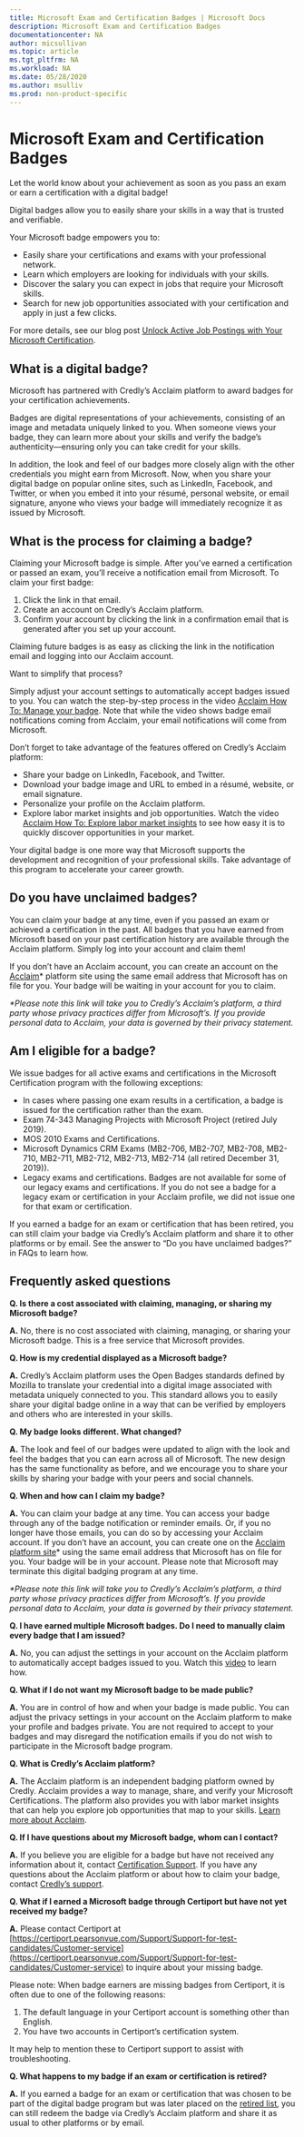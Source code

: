 ```yaml
---
title: Microsoft Exam and Certification Badges | Microsoft Docs
description: Microsoft Exam and Certification Badges 
documentationcenter: NA 
author: micsullivan
ms.topic: article
ms.tgt_pltfrm: NA
ms.workload: NA
ms.date: 05/28/2020
ms.author: msulliv
ms.prod: non-product-specific
---
```

# Microsoft Exam and Certification Badges

Let the world know about your achievement as soon as you pass an exam or earn a certification with a digital badge!

Digital badges allow you to easily share your skills in a way that is trusted and verifiable.

Your Microsoft badge empowers you to:

- Easily share your certifications and exams with your professional network.
- Learn which employers are looking for individuals with your skills.
- Discover the salary you can expect in jobs that require your Microsoft skills.
- Search for new job opportunities associated with your certification and apply in just a few clicks.

For more details, see our blog post [Unlock Active Job Postings with Your Microsoft Certification](/learn/certifications/posts/unlock-active-job-postings-with-your-microsoft-certification).

## What is a digital badge?

Microsoft has partnered with Credly’s Acclaim platform to award badges for your certification achievements.

Badges are digital representations of your achievements, consisting of an image and metadata uniquely linked to you. When someone views your badge, they can learn more about your skills and verify the badge’s authenticity—ensuring only you can take credit for your skills.

In addition, the look and feel of our badges more closely align with the other credentials you might earn from Microsoft. Now, when you share your digital badge on popular online sites, such as LinkedIn, Facebook, and Twitter, or when you embed it into your résumé, personal website, or email signature, anyone who views your badge will immediately recognize it as issued by Microsoft.

## What is the process for claiming a badge?

Claiming your Microsoft badge is simple. After you’ve earned a certification or passed an exam, you’ll receive a notification email from Microsoft. To claim your first badge:  

1. Click the link in that email.
2. Create an account on Credly’s Acclaim platform.
3. Confirm your account by clicking the link in a confirmation email that is generated after you set up your account.

Claiming future badges is as easy as clicking the link in the notification email and logging into our Acclaim account.

Want to simplify that process?

Simply adjust your account settings to automatically accept badges issued to you. You can watch the step-by-step process in the video [Acclaim How To: Manage your badge](https://www.youtube.com/watch?v=rMeSQM0h1_Y). Note that while the video shows badge email notifications coming from Acclaim, your email notifications will come from Microsoft.

Don’t forget to take advantage of the features offered on Credly’s Acclaim platform:

- Share your badge on LinkedIn, Facebook, and Twitter.
- Download your badge image and URL to embed in a résumé, website, or email signature.
- Personalize your profile on the Acclaim platform.
- Explore labor market insights and job opportunities. Watch the video [Acclaim How To: Explore labor market insights](https://www.youtube.com/watch?v=G4qBl17VgBo) to see how easy it is to quickly discover opportunities in your market.

Your digital badge is one more way that Microsoft supports the development and recognition of your professional skills. Take advantage of this program to accelerate your career growth.

## Do you have unclaimed badges?

You can claim your badge at any time, even if you passed an exam or achieved a certification in the past. All badges that you have earned from Microsoft based on your past certification history are available through the Acclaim platform. Simply log into your account and claim them!

If you don’t have an Acclaim account, you can create an account on the [Acclaim](https://www.youracclaim.com/)* platform site using the same email address that Microsoft has on file for you. Your badge will be waiting in your account for you to claim.

_*Please note this link will take you to Credly’s Acclaim’s platform, a third party whose privacy practices differ from Microsoft’s. If you provide personal data to Acclaim, your data is governed by their privacy statement._

## Am I eligible for a badge?

We issue badges for all active exams and certifications in the Microsoft Certification program with the following exceptions:  

- In cases where passing one exam results in a certification, a badge is issued for the certification rather than the exam.
- Exam 74-343 Managing Projects with Microsoft Project (retired July 2019).
- MOS 2010 Exams and Certifications.
- Microsoft Dynamics CRM Exams (MB2-706, MB2-707, MB2-708, MB2-710, MB2-711, MB2-712, MB2-713, MB2-714 (all retired December 31, 2019)).
- Legacy exams and certifications. Badges are not available for some of our legacy exams and certifications. If you do not see a badge for a legacy exam or certification in your Acclaim profile, we did not issue one for that exam or certification.

If you earned a badge for an exam or certification that has been retired, you can still claim your badge via Credly’s Acclaim platform and share it to other platforms or by email. See the answer to “Do you have unclaimed badges?” in FAQs to learn how.

## Frequently asked questions

**Q. Is there a cost associated with claiming, managing, or sharing my Microsoft badge?**

**A.** No, there is no cost associated with claiming, managing, or sharing your Microsoft badge. This is a free service that Microsoft provides.

**Q. How is my credential displayed as a Microsoft badge?**

**A.** Credly’s Acclaim platform uses the Open Badges standards defined by Mozilla to translate your credential into a digital image associated with metadata uniquely connected to you. This standard allows you to easily share your digital badge online in a way that can be verified by employers and others who are interested in your skills.

**Q. My badge looks different. What changed?**

**A.** The look and feel of our badges were updated to align with the look and feel the badges that you can earn across all of Microsoft. The new design has the same functionality as before, and we encourage you to share your skills by sharing your badge with your peers and social channels.

**Q. When and how can I claim my badge?**

**A.** You can claim your badge at any time. You can access your badge through any of the badge notification or reminder emails. Or, if you no longer have those emails, you can do so by accessing your Acclaim account. If you don’t have an account, you can create one on the [Acclaim platform site](https://www.youracclaim.com/)* using the same email address that Microsoft has on file for you. Your badge will be in your account. Please note that Microsoft may terminate this digital badging program at any time.

_*Please note this link will take you to Credly’s Acclaim’s platform, a third party whose privacy practices differ from Microsoft’s. If you provide personal data to Acclaim, your data is governed by their privacy statement._

**Q. I have earned multiple Microsoft badges. Do I need to manually claim every badge that I am issued?**

**A.** No, you can adjust the settings in your account on the Acclaim platform to automatically accept badges issued to you. Watch this [video](https://www.youtube.com/watch?v=rMeSQM0h1_Y) to learn how.

**Q. What if I do not want my Microsoft badge to be made public?**

**A.** You are in control of how and when your badge is made public. You can adjust the privacy settings in your account on the Acclaim platform to make your profile and badges private. You are not required to accept to your badges and may disregard the notification emails if you do not wish to participate in the Microsoft badge program.

**Q. What is Credly’s Acclaim platform?**

**A.** The Acclaim platform is an independent badging platform owned by Credly. Acclaim provides a way to manage, share, and verify your Microsoft Certifications. The platform also provides you with labor market insights that can help you explore job opportunities that map to your skills. [Learn more about Acclaim](https://www.youracclaim.com/).

**Q. If I have questions about my Microsoft badge, whom can I contact?**

**A.** If you believe you are eligible for a badge but have not received any information about it, contact [Certification Support](https://aka.ms/MCPForum). If you have any questions about the Acclaim platform or about how to claim your badge, contact [Credly’s support](https://support.youracclaim.com/).

**Q. What if I earned a Microsoft badge through Certiport but have not yet received my badge?**

**A.** Please contact Certiport at 
[https://certiport.pearsonvue.com/Support/Support-for-test-candidates/Customer-service](https://certiport.pearsonvue.com/Support/Support-for-test-candidates/Customer-service) to inquire about your missing badge.

Please note: When badge earners are missing badges from Certiport, it is often due to one of the following reasons:

1. The default language in your Certiport account is something other than English.
2. You have two accounts in Certiport’s certification system.

It may help to mention these to Certiport support to assist with troubleshooting.

**Q. What happens to my badge if an exam or certification is retired?**

**A.** If you earned a badge for an exam or certification that was chosen to be part of the digital badge program but was later placed on the [retired list](/learn/certifications/retired-certifications#retired-certifications), you can still redeem the badge via Credly’s Acclaim platform and share it as usual to other platforms or by email.
